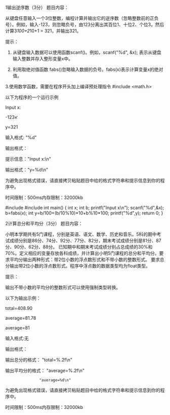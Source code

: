 1输出逆序数（3分）
题目内容：

从键盘任意输入一个3位整数，编程计算并输出它的逆序数（忽略整数前的正负号）。例如，输入-123，则忽略负号，由123分离出其百位1、十位2、个位3，然后计算3*100+2*10+1 = 321，并输出321。

提示：

1. 从键盘输入数据可以使用函数scanf()。例如，scanf("%d", &x); 表示从键盘输入整数并存入整形变量x中。

2. 利用取绝对值函数 fabs()忽略输入数据的负号。fabs(x)表示计算变量x的绝对值。

3.使用数学函数，需要在程序开头加上编译预处理指令 #include <math.h>



以下为程序的一个运行示例

Input x:

-123↙

y=321



输入格式: "%d"

输出格式：

提示信息："Input x:\n"

输出格式："y=%d\n"

为避免出现格式错误，请直接拷贝粘贴题目中给的格式字符串和提示信息到你的程序中。

时间限制：500ms内存限制：32000kb


<source lang='c'>
#include <stdio.h>
#include<math.h>
int main()
{
    int x;
    int b;
    printf("Input x\n");
    scanf("%d",&x);
    b=fabs(x);
    int y=b/100+(b/10%10)*10+b%10*100;
    printf("%d",y);
    return 0;
}
</source>


2计算总分和平均分（3分）
题目内容：

小明本学期共有5门课程，分别是英语、语文、数学、历史和音乐。5科的期中考试成绩分别是86分、74分、92分、77分、82分，期末考试成绩分别是81分、87分、90分、62分、88分。
已知期中和期末考试成绩分别占总成绩的30%和70%。定义相应的变量存放各科成绩，并计算出小明5门课程的总分和平均分。要求平均分输出两种形式：带2位小数的浮点数形式和不带小数的整数形式。
要求总分输出带2位小数的浮点数形式。程序中浮点数的数据类型均为float类型。

提示：

输出不带小数的平均分的整数形式可以使用强制类型转换。



以下为输出示例：

total=408.90

average=81.78

average=81



输入格式:无

输出格式：

输出总分的格式： "total=%.2f\n"

输出平均分的格式： "average=%.2f\n"

                   "average=%d\n"

为避免出现格式错误，请直接拷贝粘贴题目中给的格式字符串和提示信息到你的程序中。



时间限制：500ms内存限制：32000kb
